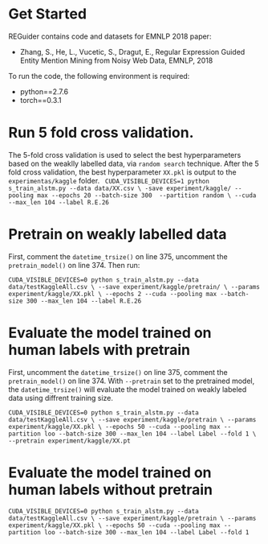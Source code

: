 
# Get Started

REGuider contains code and datasets for EMNLP 2018 paper:

* Zhang, S., He, L., Vucetic, S., Dragut, E., Regular Expression Guided Entity Mention Mining from Noisy Web Data, EMNLP, 2018

To run the code, the following environment is required:
* python==2.7.6
* torch==0.3.1

# Run 5 fold cross validation. 
The 5-fold cross validation is used to select the best hyperparameters based on the weaklly labelled data, via ``random search`` technique. 
After the 5 fold cross validation, the best hyperparameter ``XX.pkl`` is output to the ``experimentas/kaggle`` folder.
``
CUDA_VISIBLE_DEVICES=1 python s_train_alstm.py --data data/XX.csv \
-save experiment/kaggle/ --pooling max --epochs 20 --batch-size 300  --partition random \
--cuda --max_len 104 --label R.E.26``

# Pretrain on weakly labelled data
First, comment the ``datetime_trsize()`` on line 375, uncomment the ``pretrain_model()`` on line 374.
Then run:

``CUDA_VISIBLE_DEVICES=0 python s_train_alstm.py --data data/testKaggleAll.csv \
--save experiment/kaggle/pretrain/ \
--params experiment/kaggle/XX.pkl \
--epochs 2 --cuda --pooling max --batch-size 300 --max_len 104 --label R.E.26
``

# Evaluate the model trained on human labels with pretrain
First, uncomment the ``datetime_trsize()`` on line 375, comment the ``pretrain_model()`` on line 374.
With ``--pretrain`` set to the pretrained model, the ``datetime_trsize()`` will evaluate the model trained on weakly labeled data using diffrent training size. 


``CUDA_VISIBLE_DEVICES=0 python s_train_alstm.py --data data/testKaggleAll.csv \
  --save experiment/kaggle/pretrain \
  --params experiment/kaggle/XX.pkl \
  --epochs 50 --cuda --pooling max --partition loo --batch-size 300 --max_len 104 --label Label --fold 1 \
  --pretrain experiment/kaggle/XX.pt
``

# Evaluate the model trained on human labels without pretrain

``CUDA_VISIBLE_DEVICES=0 python s_train_alstm.py --data data/testKaggleAll.csv \
  --save experiment/kaggle/pretrain \
  --params experiment/kaggle/XX.pkl \
  --epochs 50 --cuda --pooling max --partition loo --batch-size 300 --max_len 104 --label Label --fold 1
``